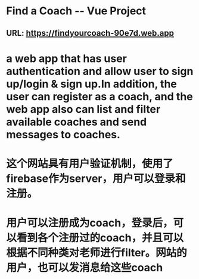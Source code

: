 # Find a Coach -- Vue Project

## URL: https://findyourcoach-90e7d.web.app

# a web app that has user authentication and allow user to sign up/login & sign up.In addition, the user can register as a coach, and the web app also can list and filter available coaches and send messages to coaches.

# 这个网站具有用户验证机制，使用了firebase作为server，用户可以登录和注册。
# 用户可以注册成为coach，登录后，可以看到各个注册过的coach，并且可以根据不同种类对老师进行filter。网站的用户，也可以发消息给这些coach
